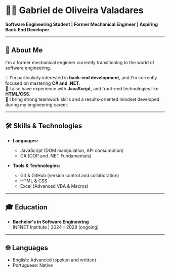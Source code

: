 # 👨‍💻 Gabriel de Oliveira Valadares

**Software Engineering Student | Former Mechanical Engineer | Aspiring Back-End Developer**

---

## 🧠 About Me

I'm a former mechanical engineer currently transitioning to the world of software engineering.

💡 I'm particularly interested in **back-end development**, and I'm currently focused on mastering **C# and .NET**.  
🔧 I also have experience with **JavaScript**, and front-end technologies like **HTML/CSS**.  
🤝 I bring strong teamwork skills and a results-oriented mindset developed during my engineering career.

---

## 🛠️ Skills & Technologies

- **Languages:**  
  - JavaScript (DOM manipulation, API consumption)
  - C# (OOP and .NET Fundamentals)

- **Tools & Technologies:**  
  - Git & GitHub (version control and collaboration)  
  - HTML & CSS  
  - Excel (Advanced VBA & Macros)

---

## 🎓 Education

- **Bachelor's in Software Engineering**  
  INFNET Institute | 2024 - 2028 (ongoing)

---

## 🌐 Languages

- English: Advanced (spoken and written)  
- Portuguese: Native
